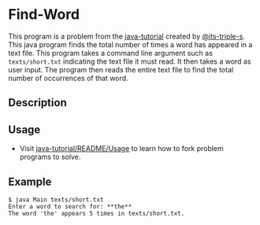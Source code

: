 # Find-Word

This program is a problem from the [java-tutorial](https://github.com/its-triple-s/java-tutorial) created by [@its-triple-s](https://github.com/its-triple-s).
This java program finds the total number of times a word has appeared in a text file.
This program takes a command line argument such as `texts/short.txt` indicating the text file it must read. It then takes a word as user input. The program then reads the entire text file to find the total number of occurrences of that word.

## Description



## Usage

- Visit [java-tutorial/README/Usage](https://github.com/its-triple-s/java-tutorial#usage) to learn how to fork problem programs to solve.

## Example

```
$ java Main texts/short.txt
Enter a word to search for: **the**
The word 'the' appears 5 times in texts/short.txt.
```
